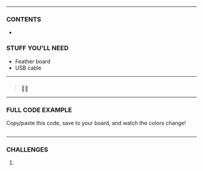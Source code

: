 # 



***

### CONTENTS  

* [](#)  

### STUFF YOU'LL NEED  

* Feather board  
* USB cable  

***

### 


> 🙋‍♀️ 

***

### FULL CODE EXAMPLE  
Copy/paste this code, save to your board, and watch the colors change!  

```python

```

***

### CHALLENGES  

1. 
